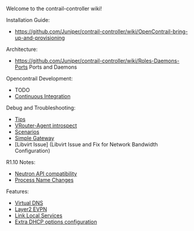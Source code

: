 Welcome to the contrail-controller wiki!

Installation Guide:
* https://github.com/Juniper/contrail-controller/wiki/OpenContrail-bring-up-and-provisioning

Architecture:

* https://github.com/Juniper/contrail-controller/wiki/Roles-Daemons-Ports Ports and Daemons

Opencontrail Development:
* TODO
* [Continuous Integration](OpenContrail-Continuous-Integration-(CI))

Debug and Troubleshooting:
* [Tips](Debug-Tips)
* [VRouter-Agent introspect](Contrail-Vrouter-Agent---Introspect)
* [Scenarios](Scenario-Troubleshooting)
* [Simple Gateway](Simple-Gateway)
* [Libvirt Issue] (Libvirt Issue and Fix for Network Bandwidth Configuration)

R1.10 Notes:
* [Neutron API compatibility](Neutron-API-Support-on-R1.10)
* [Process Name Changes](Contrail-process-names'-changes-in-R1.10)

Features:
* [Virtual DNS](Dns)
* [Layer2 EVPN](EVPN)
* [Link Local Services](Link-local-services)
* [Extra DHCP options configuration](Extra-DHCP-Options)